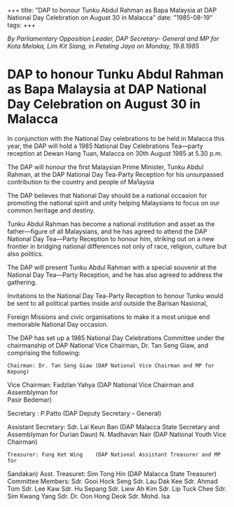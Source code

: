 +++ 
title: "DAP to honour Tunku Abdul Rahman as Bapa Malaysia at DAP National Day Celebration on August 30 in Malacca"
date: "1985-08-19"
tags:
+++

_By Parliamentary Opposition Leader, DAP Secretary- General and MP for Kota Melaka, Lim Kit Siang, in Petaling Jaya on Monday, 19.8.1985_

# DAP to honour Tunku Abdul Rahman as Bapa Malaysia at DAP National Day Celebration on August 30 in Malacca

In conjunction with the National Day celebrations to be held in Malacca this year, the DAP will hold a 1985 National Day Celebrations Tea—party reception at Dewan Hang Tuan, Malacca on 30th August 1985 at 5.30 p.m.</u>

The DAP will honour the first Malaysian Prime Minister, Tunku Abdul Rahman, at the DAP National Day Tea-Party Reception for his unsurpassed contribution to the country and people of Ma1aysia

The DAP believes that National Day should be a national occasion for promoting the national spirit and unity helping Malaysians to focus on our common heritage and destiny.

Tunku Abdul Rahman has become a national institution and asset as the father—figure of all Malaysians, and he has agreed to attend the DAP National Day Tea—Party Reception to honour him, striking out on a new frontier in bridging national differences not only of race, religion, culture but also politics.

The DAP will present Tunku Abdul Rahman with a special souvenir at the National Day Tea—Party Reception, and he has also agreed to address the gathering.

Invitations to the National Day Tea-Party Reception to honour Tunku would be sent to all political parties inside arid outside the Barisan Nasional,

Foreign Missions and civic organisations to make it a most unique end memorable National Day occasion.

The DAP has set up a 1985 National Day Celebrations Committee under the chairmanship of DAP National Vice Chairman, Dr. Tan Seng Giaw, and comprising the following:

	Chairman: Dr. Tan Seng Giaw (DAP National Vice Chairman and MP for Kepong)

Vice Chairman: Fadzlan Yahya (DAP National Vice Chairman and Assemblyman for  
                                                    Pasir Bedemar)

Secretary : P.Patto		(DAP Deputy Secretary – General)

Assistant Secretary: Sdr. Lai Keun Ban (DAP Malacca State Secretary and Assemblyman 
           for Durian Daun)
			      N. Madhavan Nair  (DAP National Youth Vice Chairman)

	Treasurer: Fung Ket Wing	(DAP National Assistant Treasurer and MP for 
Sandakan)
	Asst. Treasuret: Sim Tong Hin 	(DAP Malacca State Treasurer)
	Committee Members:
		Sdr. Gooi Hock Seng
		Sdr. Lau Dak Kee
		Sdr. Ahmad Tom
		Sdr. Lee Kaw
		Sdr. Hu Sepang
		Sdr. Liew Ah Kim
		Sdr. Lip Tuck Chee
		Sdr. Sim Kwang Yang
		Sdr. Dr. Oon Hong Deok
		Sdr. Mohd. Isa

 
